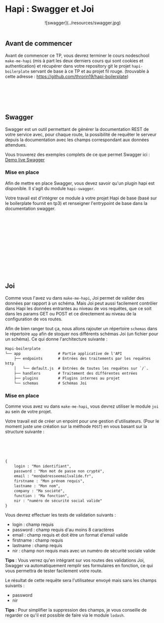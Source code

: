 # Hapi : Swagger et Joi

<center>
![swagger](../resources/swagger.jpg)
<br><br>
</center>

## Avant de commencer

Avant de commencer ce TP, vous devrez terminer le cours nodeschool `make-me-hapi` (mis à part les deux derniers cours qui sont cookies et authentication) et récupérer dans votre repository git le projet `hapi-boilerplate` servant de base à ce TP et au projet fil rouge. (trouvable à cette adresse : https://github.com/throrin19/hapi-boilerplate)

<br>
<br>
<br>
<br>

## Swagger

Swagger est un outil permettant de générer la documentation REST de votre service avec, pour chaque route, la possibilité de requêter le serveur depuis la documentation avec les champs correspondant aux données attendues.

Vous trouverez des exemples complets de ce que permet Swagger ici : [Demo live Swagger](http://petstore.swagger.io/#/)

### Mise en place

Afin de mettre en place Swagger, vous devez savoir qu'un plugin hapi est disponible. Il s'agit du module `hapi-swagger`.

Votre travail est d'intégrer ce module à votre projet Hapi de base (basé sur le boilerplate fournit en tp3) et renseigner l'entrypoint de base dans la documentation swagger.

<br>
<br>
<br>
<br>
<br>
<br>
<br>
<br>
<br>
<br>
<br>

## Joi

Comme vous l'avez vu dans `make-me-hapi`, Joi permet de valider des données par rapport à un schéma. Mais Joi peut aussi facilement contrôler dans Hapi les données entrantes au niveau de vos requêtes, que ce soit dans les params GET ou POST et ce directement au niveau de la configuration de vos routes.

Afin de bien ranger tout ça, nous allons rajouter un répertoire `schemas` dans le répertoire `app` afin de stoquer nos différents schémas Joi (un fichier pour un schéma). Ce qui donne l'architecture suivante :

```
Hapi-boilerplate
└── app                 # Partie applicative de l'API
    ├── endpoints       # Entrées des traitements par les requêtes http
    │   └── default.js  # Entrées de toutes les requêtes sur `/`.
    ├── handlers        # Traitement des différentes entrées
    ├── plugins         # Plugins internes au projet
    └── schemas         # Schémas Joi
```

### Mise en place

Comme vous avez vu dans `make-me-hapi`, vous devrez utiliser le module `joi` au sein de votre projet.

Votre travail est de créer un enpoint pour une gestion d'utilisateurs. (Pour le moment juste une création sur la méthode `POST`) en vous basant sur la structure suivante :

<br>
<br>
<br>

```
{
    login : "Mon identifiant",
    password : "Mon mot de passe non crypté",
    email : "mon@adresseemailvalide.fr",
    firstname : "Mon prénom requis",
    lastname : "Mon nom",
    company : "Ma société",
    function : "Ma fonction",
    nir : "numéro de sécurité social valide"
}
```

Vous devrez effectuer les tests de validation suivants :

- login : champ requis
- password : champ requis d'au moins 8 caractères
- email : champ requis et doit être un format d'email valide
- firstname : champ requis
- lastname : champ requis
- nir : champ non requis mais avec un numéro de sécurité sociale valide

**Tips** : Vous verrez qu'en intégrant sur vos routes des validations Joi, Swagger va automatiquement remplir ses formulaires en fonction, ce qui vous permettra de tester facilement votre route.

Le résultat de cette requête sera l'utilisateur envoyé mais sans les champs suivants :

- password
- nir

**Tips** : Pour simplifier la suppression des champs, je vous conseille de regarder ce qu'il est possible de faire via le module `lodash`.
